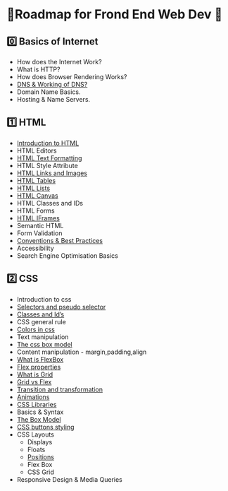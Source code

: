# 📕Roadmap for Frond End Web Dev 📕

## 0️⃣ Basics of Internet

- How does the Internet Work?
- What is HTTP?
- How does Browser Rendering Works?
- [DNS & Working of DNS?](./https://github.com/girlscript/winter-of-contributing/blob/Frontend_Web_Development_HTML_CSS_JS/Web_Development/FrontEnd/DNS%20and%20Working%20of%20DNS.md)
- Domain Name Basics.
- Hosting & Name Servers.

## 1️⃣ HTML

- [Introduction to HTML](./Introduction_to_Html)
- HTML Editors
- [HTML Text Formatting](./HTML_Text_Formatting)
- HTML Style Attribute
- [HTML Links and Images](Html_Anchor_img_tag.md)
- [HTML Tables](./HTML_Tables)
- [HTML Lists](./HTML_LISTS)
- [HTML Canvas](./HTML_Canvas/Canvas.md)
- HTML Classes and IDs
- HTML Forms
- [HTML IFrames](./HTML_IFrames/iframes.md)
- Semantic HTML
- Form Validation
- [Conventions & Best Practices](HTML_Conventions_Practices/readme.md)
- Accessibility
- Search Engine Optimisation Basics

## 2️⃣ CSS

- Introduction to css
- [Selectors and pseudo selector](https://github.com/girlscript/winter-of-contributing/tree/Frontend_Web_Development_HTML_CSS_JS/Web_Development/FrontEnd/CSS%20Selectors%20and%20Pseudo%20Selector)
- [Classes and Id’s](https://github.com/girlscript/winter-of-contributing/tree/Frontend_Web_Development_HTML_CSS_JS/Web_Development/FrontEnd/HTML_Class%20and%20Id)
- CSS general rule
- [Colors in css](./CSS_Colors_In_CSS)
- Text manipulation
- [The css box model](./CSS_BoxModel)
- Content manipulation - margin,padding,align
- [What is FlexBox](https://github.com/girlscript/winter-of-contributing/tree/Frontend_Web_Development_HTML_CSS_JS/Web_Development/FrontEnd/CSS_Flexbox)
- [Flex properties](https://github.com/girlscript/winter-of-contributing/tree/Frontend_Web_Development_HTML_CSS_JS/Web_Development/FrontEnd/CSS_Flexbox)
- [What is Grid](./CSS_Grid)
- [Grid vs Flex](./CSS_Grid_vs_Flex)
- [Transition and transformation](./CSS_Transition_And_Transformation)
- [Animations](./CSS_Animations)
- [CSS Libraries](./BestCSSLibraries)
- Basics & Syntax
- [The Box Model](./2.6_CSS_Box_Model.md)
- [CSS buttons styling](./https://github.com/girlscript/winter-of-contributing/tree/Frontend_Web_Development_HTML_CSS_JS/Web_Development/FrontEnd/CSS%20Button%20Styling)
- CSS Layouts
   * Displays
   * Floats
   * [Positions](./https://github.com/girlscript/winter-of-contributing/tree/Frontend_Web_Development_HTML_CSS_JS/Web_Development/FrontEnd/CSS%20Positioning)
   * Flex Box
   * CSS Grid
- Responsive Design & Media Queries
